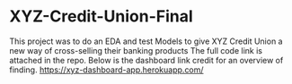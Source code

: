 # XYZ-Credit-Union-Final
 This project was to do an EDA and test Models to give XYZ Credit Union a new way of cross-selling their banking products The full code link is attached in the repo. Below is the dashboard link credit for an overview of finding. https://xyz-dashboard-app.herokuapp.com/
